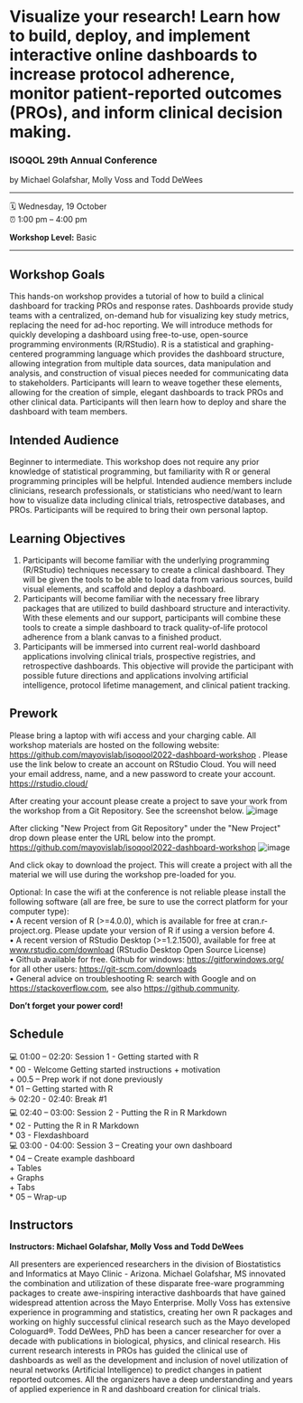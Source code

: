 Visualize your research! Learn how to build, deploy, and implement interactive online dashboards to increase protocol adherence, monitor patient-reported outcomes (PROs), and inform clinical decision making.
================

### ISOQOL 29th Annual Conference

by Michael Golafshar, Molly Voss and Todd DeWees

-----

:spiral_calendar: Wednesday, 19 October  
:alarm_clock:     1:00 pm – 4:00 pm  

__Workshop Level:__ Basic  
  
-----

## Workshop Goals

This hands-on workshop provides a tutorial of how to build a clinical dashboard for tracking PROs and response rates. Dashboards provide study teams with a centralized, on-demand hub for visualizing key study metrics, replacing the need for ad-hoc reporting. We will introduce methods for quickly developing a dashboard using free-to-use, open-source programming environments (R/RStudio). R is a statistical and graphing-centered programming language which provides the dashboard structure, allowing integration from multiple data sources, data manipulation and analysis, and construction of visual pieces needed for communicating data to stakeholders. Participants will learn to weave together these elements, allowing for the creation of simple, elegant dashboards to track PROs and other clinical data. Participants will then learn how to deploy and share the dashboard with team members.



## Intended Audience

Beginner to intermediate. This workshop does not require any prior knowledge of statistical programming, but familiarity with R or general programming principles will be helpful. Intended audience members include clinicians, research professionals, or statisticians who need/want to learn how to visualize data including clinical trials, retrospective databases, and PROs. Participants will be required to bring their own personal laptop.



## Learning Objectives

1.	Participants will become familiar with the underlying programming (R/RStudio) techniques necessary to create a clinical dashboard. They will be given the tools to be able to load data from various sources, build visual elements, and scaffold and deploy a dashboard.  
2.	Participants will become familiar with the necessary free library packages that are utilized to build dashboard structure and interactivity. With these elements and our support, participants will combine these tools to create a simple dashboard to track quality-of-life protocol adherence from a blank canvas to a finished product. 
3.	Participants will be immersed into current real-world dashboard applications involving clinical trials, prospective registries, and retrospective dashboards.  This objective will provide the participant with possible future directions and applications involving artificial intelligence, protocol lifetime management, and clinical patient tracking.



## Prework

Please bring a laptop with wifi access and your charging cable. All workshop materials are hosted on the following website: https://github.com/mayovislab/isoqool2022-dashboard-workshop . Please use the link below to create an account on RStudio Cloud.  You will need your email address, name, and a new password to create your account.  https://rstudio.cloud/ 

After creating your account please create a project to save your work from the workshop  from a Git Repository. See the screenshot below. 
![image](https://user-images.githubusercontent.com/107272074/193859900-dba64bbf-df73-4d4d-8c06-fd7eb6ce594b.png)

After clicking "New Project from Git Repository" under the "New Project" drop down please enter the URL below into the prompt. 
https://github.com/mayovislab/isoqool2022-dashboard-workshop
![image](https://user-images.githubusercontent.com/107272074/193860159-f3e067f5-2ea4-45d9-acc9-7c8875aef4b7.png)

And click okay to download the project. This will create a project with all the material we will use during the workshop pre-loaded for you. 

Optional: In case the wifi at the conference is not reliable please install the following software (all are free, be sure to use the correct platform for your computer type):    
•	A recent version of R (>=4.0.0), which is available for free at cran.r-project.org. Please update your version of R if using a version before 4.     
•	A recent version of RStudio Desktop (>=1.2.1500), available for free at www.rstudio.com/download (RStudio Desktop Open Source License)   
•	Github available for free. Github for windows: https://gitforwindows.org/ for all other users: https://git-scm.com/downloads  
•	General advice on troubleshooting R: search with Google and on https://stackoverflow.com, see also https://github.community.   

__Don’t forget your power cord!__



## Schedule
💻 01:00 – 02:20: Session 1 - Getting started with R    
     *	00 - Welcome Getting started instructions + motivation    
         +	00.5 – Prep work if not done previously   
     *	01 – Getting started with R     
☕ 02:20 - 02:40: Break #1    
💻 02:40 – 03:00: Session 2 - Putting the R in R Markdown    
     *	02 - Putting the R in R Markdown    
     *	03 - Flexdashboard     
💻 03:00 - 04:00: Session 3 – Creating your own dashboard    
     *	04 – Create example dashboard    
         +	Tables    
         +	Graphs    
         +	Tabs    
     *	05 – Wrap-up    



## Instructors

__Instructors: Michael Golafshar, Molly Voss and Todd DeWees__

All presenters are experienced researchers in the division of Biostatistics and Informatics at Mayo Clinic - Arizona.  Michael Golafshar, MS innovated the combination and utilization of these disparate free-ware programming packages to create awe-inspiring interactive dashboards that have gained widespread attention across the Mayo Enterprise.  Molly Voss has extensive experience in programming and statistics, creating her own R packages and working on highly successful clinical research such as the Mayo developed Cologuard®.  Todd DeWees, PhD has been a cancer researcher for over a decade with publications in biological, physics, and clinical research.  His current research interests in PROs has guided the clinical use of dashboards as well as the development and inclusion of novel utilization of neural networks (Artificial Intelligence) to predict changes in patient reported outcomes.  All the organizers have a deep understanding and years of applied experience in R and dashboard creation for clinical trials. 


